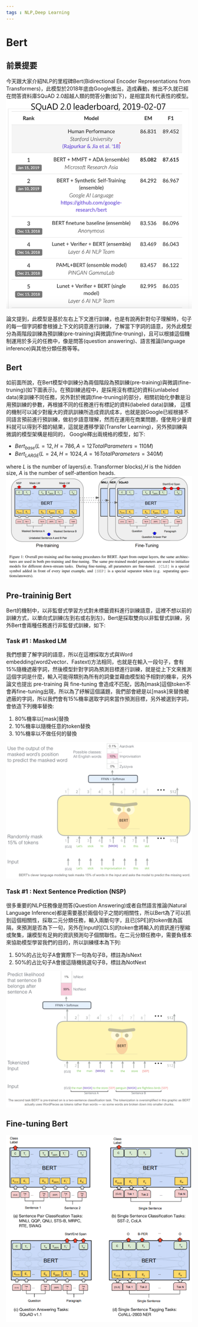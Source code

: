 ```yaml
---
tags : NLP,Deep Learning
---
```

Bert
===
## 前景提要
今天跟大家介紹NLP的里程碑Bert(Bidirectional Encoder Representations from Transformers)，此模型於2018年底由Google推出，造成轟動，推出不久就已經在問答資料庫SQuAD 2.0超越人類的問答分數(如下)，是相當具有代表性的模型。
![image alt](https://github.com/WangJengYun/ML-DL-notes/blob/master/Deep%20Learning/image/NLP/Bert/Bert1.png?raw=true)

論文提到，此模型是基於左右上下文進行訓練，也是有說再針對句子理解時，句子的每一個字詞都會根據上下文的詞意進行訓練，了解當下字詞的語意，另外此模型分為兩階段訓練為預訓練(pre-training)與微調(fine-truning)，且可以根據這個機制運用於多元的任務中，像是問答(question answering)、語言推論(language inference)與其他分類任務等等。
## Bert
如前面所說，在Bert模型中訓練分為兩個階段為預訓練(pre-training)與微調(fine-truning)(如下圖表示)。在預訓練過程中，是採用沒有標記的資料(unlabeled data)來訓練不同任務，另外對於微調(fine-truning)的部分，相關初始化參數是沿用預訓練的參數，再根據不同的任務進行有標記的資料(labeled data)訓練， 這樣的機制可以減少對龐大的資訊訓練所造成資訊成本，也就是說Google已經根據不同語言預前進行預訓練，做初步語意理解，然而在運用在商業問題，僅使用少量資料就可以得到不錯的結果，這就是遷移學習(Transfer Learning)，另外預訓練與微調的模型架構是相同的，
Google釋出兩規格的模型，如下:
* $Bert_{base}(L=12, H=786, A=12 Total Parameters=110M)$
* $Bert_{LARGE}(L=24, H=1024, A=16 Total Parameters=340M)$

where $L$ is the number of layers(i.e. Transformer blocks),$H$ is the hidden size, $A$ is the number of self-attention heads.
![](https://github.com/WangJengYun/ML-DL-notes/blob/master/Deep%20Learning/image/NLP/Bert/Bert2.png?raw=true)
## Pre-traininig Bert 
Bert的機制中，以非監督式學習方式對未標籤資料進行訓練語意，這裡不想以前的訓練方式，以單向式訓練(左到右或右到左)，Bert是採取雙向以非監督式訓練，另外Bert會兩種任務進行非監督式訓練，如下:
### Task #1 : Masked LM
我們想要了解字詞的語意，所以在這裡採取方式與Word embedding(word2vector、Fastext)方法相同，也就是在輸入一段句子，會有15%隨機遮蔽字詞，然後模型針對字詞為預測目標進行訓練，就是從上下文來推測這個字詞是什麼，輸入可能得類別為所有的詞彙並藉由模型給予相對的機率，另外論文也提出 pre-training 與 fine-tuning 會造成不匹配，因為[mask]這個token不會再fine-tuning出現，所以為了紓解這個議題，我們部會總是以[mask]來替換被遮蔽的字詞，所以我們會有15%機率選取字詞來當作預測目標，另外被選到字詞，會依造下列機率替換:
1. 80%機率以[mask]替換
2. 10%機率以隨機任意的token替換
3. 10%機率以不做任何的替換

![](https://github.com/WangJengYun/ML-DL-notes/blob/master/Deep%20Learning/image/NLP/Bert/Bert3.png?raw=true)
### Task #1 : Next Sentence Prediction (NSP)
很多重要的NLP任務像是問答(Question Answering)或者自然語言推論(Natural Language Inference)都是需要基於兩個句子之間的相關性，所以Bert為了可以抓到這個相關性，採取二元分類任務，輸入兩斷句字，且已[SPE]的token做為區隔，來預測是否為下一句，另外在Input的[CLS]的token會將輸入的資訊進行壓縮或聚集，讓模型有足夠的資訊預測句子個關聯性。在二元分類任務中，需要負樣本來協助模型學習我們的目的，所以訓練樣本為下列:
1. 50%的占比句子A會實際下一句為句子B，標註為IsNext
2. 50%的占比句子A會接這隨機挑選句子B，標註為NotNext

![](https://github.com/WangJengYun/ML-DL-notes/blob/master/Deep%20Learning/image/NLP/Bert/Bert4.png?raw=true)

## Fine-tuning Bert 
![](https://github.com/WangJengYun/ML-DL-notes/blob/master/Deep%20Learning/image/NLP/Bert/Bert5.png?raw=true)